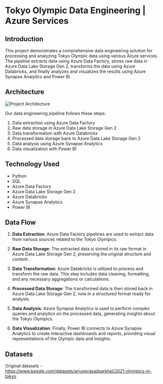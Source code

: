 # Tokyo Olympic Data Engineering | Azure Services

## Introduction

This project demonstrates a comprehensive data engineering solution for processing and analyzing Tokyo Olympic data using various Azure services. The pipeline extracts data using Azure Data Factory, stores raw data in Azure Data Lake Storage Gen 2, transforms the data using Azure Databricks, and finally analyzes and visualizes the results using Azure Synapse Analytics and Power BI.

## Architecture

![Project Architecture](link_to_architecture_diagram.png)

Our data engineering pipeline follows these steps:
1. Data extraction using Azure Data Factory
2. Raw data storage in Azure Data Lake Storage Gen 2
3. Data transformation with Azure Databricks
4. Processed data storage back to Azure Data Lake Storage Gen 2
5. Data analysis using Azure Synapse Analytics
6. Data visualization with Power BI

## Technology Used

* Python
* SQL
* Azure Data Factory
* Azure Data Lake Storage Gen 2
* Azure Databricks
* Azure Synapse Analytics
* Power BI


## Data Flow

1. **Data Extraction**: Azure Data Factory pipelines are used to extract data from various sources related to the Tokyo Olympics.

2. **Raw Data Storage**: The extracted data is stored in its raw format in Azure Data Lake Storage Gen 2, preserving the original structure and content.

3. **Data Transformation**: Azure Databricks is utilized to process and transform the raw data. This step includes data cleaning, formatting, and any necessary aggregations or calculations.

4. **Processed Data Storage**: The transformed data is then stored back in Azure Data Lake Storage Gen 2, now in a structured format ready for analysis.

5. **Data Analysis**: Azure Synapse Analytics is used to perform complex queries and analytics on the processed data, generating insights about the Tokyo Olympics.

6. **Data Visualization**: Finally, Power BI connects to Azure Synapse Analytics to create interactive dashboards and reports, providing visual representations of the Olympic data and insights.

## Datasets
Original datasets - https://www.kaggle.com/datasets/arjunprasadsarkhel/2021-olympics-in-tokyo



